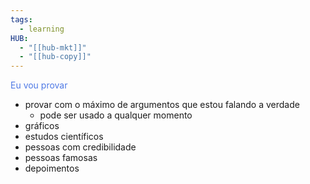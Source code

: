 ```yaml
---
tags:
  - learning
HUB:
  - "[[hub-mkt]]"
  - "[[hub-copy]]"
---
```



<font color = #4e79e5 >Eu vou provar</font>
-  provar com o máximo de argumentos que estou falando a verdade
	- pode ser usado a qualquer momento
- gráficos
- estudos científicos
- pessoas com credibilidade
- pessoas famosas
- depoimentos
